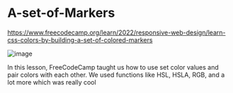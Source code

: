 # A-set-of-Markers
https://www.freecodecamp.org/learn/2022/responsive-web-design/learn-css-colors-by-building-a-set-of-colored-markers

![image](https://github.com/TommyLe3825/A-set-of-Markers/assets/54484078/586e4424-de5a-4d7e-9571-469f577838ad)

In this lesson, FreeCodeCamp taught us how to use set color values and pair colors with each other. We used functions like HSL, HSLA, RGB, and a lot more which was really cool
